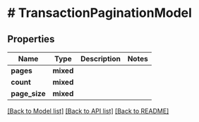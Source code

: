 # # TransactionPaginationModel

## Properties

Name | Type | Description | Notes
------------ | ------------- | ------------- | -------------
**pages** | **mixed** |  |
**count** | **mixed** |  |
**page_size** | **mixed** |  |

[[Back to Model list]](../../README.md#models) [[Back to API list]](../../README.md#endpoints) [[Back to README]](../../README.md)
